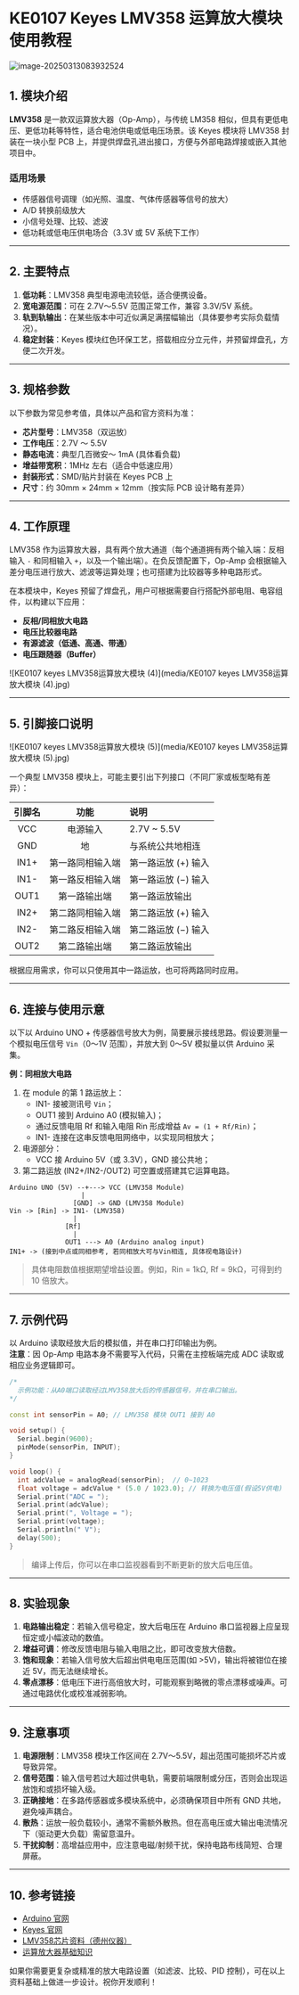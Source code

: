 # KE0107 Keyes LMV358 运算放大模块使用教程

![image-20250313083932524](media/image-20250313083932524.png)


## 1. 模块介绍

**LMV358** 是一款双运算放大器（Op-Amp），与传统 LM358 相似，但具有更低电压、更低功耗等特性，适合电池供电或低电压场景。该 Keyes 模块将 LMV358 封装在一块小型 PCB 上，并提供焊盘孔进出接口，方便与外部电路焊接或嵌入其他项目中。

### 适用场景
- 传感器信号调理（如光照、温度、气体传感器等信号的放大）  
- A/D 转换前级放大  
- 小信号处理、比较、滤波  
- 低功耗或低电压供电场合（3.3V 或 5V 系统下工作）  

---

## 2. 主要特点

1. **低功耗**：LMV358 典型电源电流较低，适合便携设备。  
2. **宽电源范围**：可在 2.7V～5.5V 范围正常工作，兼容 3.3V/5V 系统。  
3. **轨到轨输出**：在某些版本中可近似满足满摆幅输出（具体要参考实际负载情况）。  
4. **稳定封装**：Keyes 模块红色环保工艺，搭载相应分立元件，并预留焊盘孔，方便二次开发。

---

## 3. 规格参数

以下参数为常见参考值，具体以产品和官方资料为准：

- **芯片型号**：LMV358（双运放）  
- **工作电压**：2.7V ～ 5.5V  
- **静态电流**：典型几百微安～ 1mA (具体看负载)  
- **增益带宽积**：1MHz 左右（适合中低速应用）  
- **封装形式**：SMD/贴片封装在 Keyes PCB 上  
- **尺寸**：约 30mm × 24mm × 12mm（按实际 PCB 设计略有差异）  

---

## 4. 工作原理

LMV358 作为运算放大器，具有两个放大通道（每个通道拥有两个输入端：反相输入 `-` 和同相输入 `+`，以及一个输出端）。在负反馈配置下，Op-Amp 会根据输入差分电压进行放大、滤波等运算处理；也可搭建为比较器等多种电路形式。

在本模块中，Keyes 预留了焊盘孔，用户可根据需要自行搭配外部电阻、电容组件，以构建以下应用：  
- **反相/同相放大电路**  
- **电压比较器电路**  
- **有源滤波（低通、高通、带通）**  
- **电压跟随器（Buffer）**  

![KE0107 keyes LMV358运算放大模块 (4)](media/KE0107 keyes LMV358运算放大模块 (4).jpg)

---

## 5. 引脚接口说明

![KE0107 keyes LMV358运算放大模块 (5)](media/KE0107 keyes LMV358运算放大模块 (5).jpg)

一个典型 LMV358 模块上，可能主要引出下列接口（不同厂家或板型略有差异）：

| 引脚名   | 功能                  | 说明                           |
|:--------:|:--------------------:|:-------------------------------|
| VCC      | 电源输入              | 2.7V ~ 5.5V                    |
| GND      | 地                   | 与系统公共地相连               |
| IN1&#43;   | 第一路同相输入端       | 第一路运放 (+) 输入              |
| IN1&#45;   | 第一路反相输入端       | 第一路运放 (−) 输入              |
| OUT1     | 第一路输出端          | 第一路运放输出                  |
| IN2&#43;   | 第二路同相输入端       | 第二路运放 (+) 输入              |
| IN2&#45;   | 第二路反相输入端       | 第二路运放 (−) 输入              |
| OUT2     | 第二路输出端          | 第二路运放输出                  |

根据应用需求，你可以只使用其中一路运放，也可将两路同时应用。

---

## 6. 连接与使用示意

以下以 Arduino UNO + 传感器信号放大为例，简要展示接线思路。假设要测量一个模拟电压信号 `Vin`（0～1V 范围），并放大到 0～5V 模拟量以供 Arduino 采集。

**例：同相放大电路**  
1. 在 module 的第 1 路运放上：  
   - IN1&#45; 接被测讯号 `Vin`；  
   - OUT1 接到 Arduino A0 (模拟输入)；  
   - 通过反馈电阻 Rf 和输入电阻 Rin 形成增益 `Av = (1 + Rf/Rin)`；  
   - IN1&#45; 连接在这串反馈电阻网络中，以实现同相放大；  
2. 电源部分：  
   - VCC 接 Arduino 5V（或 3.3V），GND 接公共地；  
3. 第二路运放 (IN2&#43;/IN2&#45;/OUT2) 可空置或搭建其它运算电路。

```
Arduino UNO (5V) --+---> VCC (LMV358 Module)
                  |
                [GND] -> GND (LMV358 Module)
Vin -> [Rin] -> IN1- (LMV358)
                |               
              [Rf]
                | 
              OUT1 ---> A0 (Arduino analog input)
IN1+ -> (接到中点或同相参考, 若同相放大可与Vin相连, 具体视电路设计)
```

> 具体电阻数值根据期望增益设置。例如，Rin = 1kΩ, Rf = 9kΩ，可得到约 10 倍放大。

---

## 7. 示例代码

以 Arduino 读取经放大后的模拟值，并在串口打印输出为例。  
**注意**：因 Op-Amp 电路本身不需要写入代码，只需在主控板端完成 ADC 读取或相应业务逻辑即可。

```cpp
/*
  示例功能：从A0端口读取经过LMV358放大后的传感器信号，并在串口输出。
*/

const int sensorPin = A0; // LMV358 模块 OUT1 接到 A0

void setup() {
  Serial.begin(9600);
  pinMode(sensorPin, INPUT);
}

void loop() {
  int adcValue = analogRead(sensorPin);  // 0~1023
  float voltage = adcValue * (5.0 / 1023.0); // 转换为电压值(假设5V供电)
  Serial.print("ADC = ");
  Serial.print(adcValue);
  Serial.print(", Voltage = ");
  Serial.print(voltage);
  Serial.println(" V");
  delay(500);
}
```

> 编译上传后，你可以在串口监视器看到不断更新的放大后电压值。

---

## 8. 实验现象

1. **电路输出稳定**：若输入信号稳定，放大后电压在 Arduino 串口监视器上应呈现恒定或小幅波动的数值。  
2. **增益可调**：修改反馈电阻与输入电阻之比，即可改变放大倍数。  
3. **饱和现象**：若输入信号放大后超出供电电压范围(如 >5V)，输出将被钳位在接近 5V，而无法继续增长。  
4. **零点漂移**：低电压下进行高倍放大时，可能观察到略微的零点漂移或噪声。可通过电路优化或校准减弱影响。

---

## 9. 注意事项

1. **电源限制**：LMV358 模块工作区间在 2.7V～5.5V，超出范围可能损坏芯片或导致异常。  
2. **信号范围**：输入信号若过大超过供电轨，需要前端限制或分压，否则会出现运放饱和或损坏输入级。  
3. **正确接地**：在多路传感器或多模块系统中，必须确保项目中所有 GND 共地，避免噪声耦合。  
4. **散热**：运放一般负载较小，通常不需额外散热。但在高电压或大输出电流情况下（驱动更大负载）需留意温升。  
5. **干扰抑制**：高增益应用中，应注意电磁/射频干扰，保持电路布线简短、合理屏蔽。

---

## 10. 参考链接

- [Arduino 官网](https://www.arduino.cc/)  
- [Keyes 官网](http://www.keyes-robot.com/)  
- [LMV358芯片资料（德州仪器）](https://www.ti.com/product/LMV358)  
- [运算放大器基础知识](https://www.electronics-tutorials.ws/opamp/op-amp-basics.html)  

如果你需要更复杂或精准的放大电路设置（如滤波、比较、PID 控制），可在以上资料基础上做进一步设计。祝你开发顺利！
